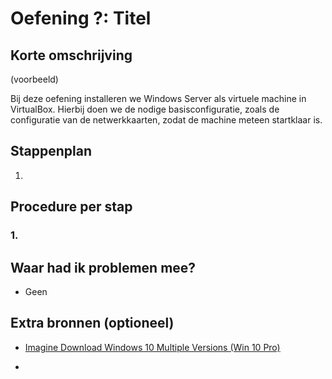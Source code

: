 # Oefening ?: Titel

## Korte omschrijving

(voorbeeld)

Bij deze oefening installeren we Windows Server als virtuele machine in VirtualBox. Hierbij doen we de nodige basisconfiguratie, zoals de configuratie van de netwerkkaarten, zodat de machine meteen startklaar is.


## Stappenplan

1. 

## Procedure per stap

### 1. 

## Waar had ik problemen mee?

- Geen

## Extra bronnen (optioneel)

- [Imagine Download Windows 10 Multiple Versions (Win 10 Pro)](https://e5.onthehub.com/WebStore/OfferingDetails.aspx?o=dafc87c7-1d1a-e711-9427-b8ca3a5db7a1&pmv=769faff4-d124-e511-940e-b8ca3a5db7a1&ws=9382cda9-c42d-e211-aed3-f04da23e67f6&vsro=8)

- 